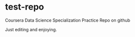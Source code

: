 # test-repo
Coursera Data Science Specialization Practice Repo on github

Just editing and enjoying.